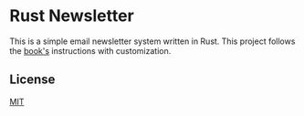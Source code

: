 # Rust Newsletter

This is a simple email newsletter system written in Rust.  This project follows the [book's](https://github.com/LukeMathWalker/zero-to-production) instructions with customization.

## License

[MIT](https://choosealicense.com/licenses/mit/)